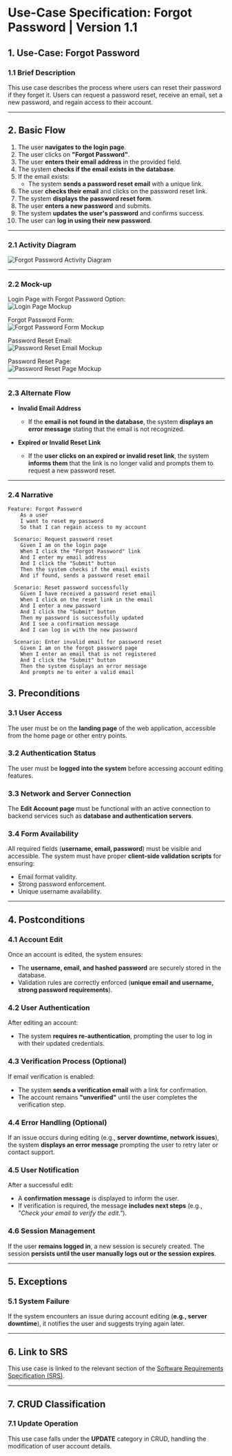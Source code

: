# Use-Case Specification: Forgot Password | Version 1.1

## 1. Use-Case: Forgot Password  
### 1.1 Brief Description  
This use case describes the process where users can reset their password if they forget it. Users can request a password reset, receive an email, set a new password, and regain access to their account.

---

## 2. Basic Flow  

1. The user **navigates to the login page**.
2. The user clicks on **"Forgot Password"**.
3. The user **enters their email address** in the provided field.
4. The system **checks if the email exists in the database**.
5. If the email exists:
   - The system **sends a password reset email** with a unique link.
6. The user **checks their email** and clicks on the password reset link.
7. The system **displays the password reset form**.
8. The user **enters a new password** and submits.
9. The system **updates the user's password** and confirms success.
10. The user can **log in using their new password**.

---

### 2.1 Activity Diagram  
![Forgot Password Activity Diagram](docs/UseCaseForgotPassword/UCForgotPassword.drawio.png)

---

### 2.2 Mock-up  

Login Page with Forgot Password Option:<br>
![Login Page Mockup](docs/UseCaseForgotPassword/Mockup_LoginPage.png)<br>

Forgot Password Form:<br>
![Forgot Password Form Mockup](docs/UseCaseForgotPassword/Mockup_ForgotPassword.png)<br>

Password Reset Email:<br>
![Password Reset Email Mockup](docs/UseCaseForgotPassword/Mockup_Email.png)<br>

Password Reset Page:<br>
![Password Reset Page Mockup](docs/UseCaseForgotPassword/Mockup_ResetPassword.png)<br>

---

### 2.3 Alternate Flow  
- **Invalid Email Address**  
  - If the **email is not found in the database**, the system **displays an error message** stating that the email is not recognized.
  
- **Expired or Invalid Reset Link**  
  - If the **user clicks on an expired or invalid reset link**, the system **informs them** that the link is no longer valid and prompts them to request a new password reset.

---

### 2.4 Narrative  
```gherkin
Feature: Forgot Password
    As a user
    I want to reset my password
    So that I can regain access to my account
  
  Scenario: Request password reset
    Given I am on the login page
    When I click the "Forgot Password" link
    And I enter my email address
    And I click the "Submit" button
    Then the system checks if the email exists
    And if found, sends a password reset email

  Scenario: Reset password successfully
    Given I have received a password reset email
    When I click on the reset link in the email
    And I enter a new password
    And I click the "Submit" button
    Then my password is successfully updated
    And I see a confirmation message
    And I can log in with the new password

  Scenario: Enter invalid email for password reset
    Given I am on the forgot password page
    When I enter an email that is not registered
    And I click the "Submit" button
    Then the system displays an error message
    And prompts me to enter a valid email
```
## 3. Preconditions  

### 3.1 User Access  
The user must be on the **landing page** of the web application, accessible from the home page or other entry points.

### 3.2 Authentication Status  
The user must be **logged into the system** before accessing account editing features.

### 3.3 Network and Server Connection  
The **Edit Account page** must be functional with an active connection to backend services such as **database and authentication servers**.

### 3.4 Form Availability  
All required fields (**username, email, password**) must be visible and accessible. The system must have proper **client-side validation scripts** for ensuring:
- Email format validity.
- Strong password enforcement.
- Unique username availability.

---

## 4. Postconditions  

### 4.1 Account Edit  
Once an account is edited, the system ensures:
- The **username, email, and hashed password** are securely stored in the database.
- Validation rules are correctly enforced (**unique email and username, strong password requirements**).

### 4.2 User Authentication  
After editing an account:
- The system **requires re-authentication**, prompting the user to log in with their updated credentials.

### 4.3 Verification Process (Optional)  
If email verification is enabled:
- The system **sends a verification email** with a link for confirmation.
- The account remains **"unverified"** until the user completes the verification step.

### 4.4 Error Handling (Optional)  
If an issue occurs during editing (e.g., **server downtime, network issues**), the system **displays an error message** prompting the user to retry later or contact support.

### 4.5 User Notification  
After a successful edit:
- A **confirmation message** is displayed to inform the user.
- If verification is required, the message **includes next steps** (e.g., _"Check your email to verify the edit."_).

### 4.6 Session Management  
If the user **remains logged in**, a new session is securely created. The session **persists until the user manually logs out or the session expires**.

---

## 5. Exceptions  

### 5.1 System Failure  
If the system encounters an issue during account editing (**e.g., server downtime**), it notifies the user and suggests trying again later.

---

## 6. Link to SRS  
This use case is linked to the relevant section of the [Software Requirements Specification (SRS)](SRS.md).

---

## 7. CRUD Classification  

### 7.1 Update Operation  
This use case falls under the **UPDATE** category in CRUD, handling the modification of user account details.
